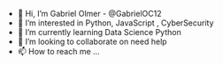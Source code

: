 - 👋 Hi, I’m Gabriel Olmer - @GabrielOC12 
- 👀 I’m interested in Python, JavaScript , CyberSecurity
- 🌱 I’m currently learning Data Science Python
- 💞️ I’m looking to collaborate on need help
- 📫 How to reach me ...

<!---
GabrielOC12/GabrielOC12 is a ✨ special ✨ repository because its `README.md` (this file) appears on your GitHub profile.
You can click the Preview link to take a look at your changes.
--->
